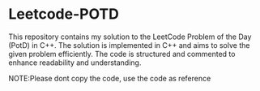 # Leetcode-POTD

This repository contains my solution to the LeetCode Problem of the Day (PotD) in C++.
The solution is implemented in C++ and aims to solve the given problem efficiently. 
The code is structured and commented to enhance readability and understanding. 

NOTE:Please dont copy the code, use the code as reference
